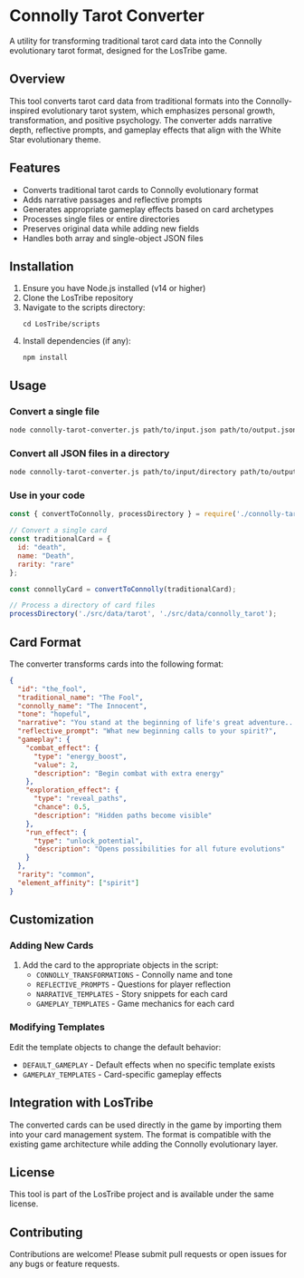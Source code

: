 # Connolly Tarot Converter

A utility for transforming traditional tarot card data into the Connolly evolutionary tarot format, designed for the LosTribe game.

## Overview

This tool converts tarot card data from traditional formats into the Connolly-inspired evolutionary tarot system, which emphasizes personal growth, transformation, and positive psychology. The converter adds narrative depth, reflective prompts, and gameplay effects that align with the White Star evolutionary theme.

## Features

- Converts traditional tarot cards to Connolly evolutionary format
- Adds narrative passages and reflective prompts
- Generates appropriate gameplay effects based on card archetypes
- Processes single files or entire directories
- Preserves original data while adding new fields
- Handles both array and single-object JSON files

## Installation

1. Ensure you have Node.js installed (v14 or higher)
2. Clone the LosTribe repository
3. Navigate to the scripts directory:
   ```
   cd LosTribe/scripts
   ```
4. Install dependencies (if any):
   ```
   npm install
   ```

## Usage

### Convert a single file
```bash
node connolly-tarot-converter.js path/to/input.json path/to/output.json
```

### Convert all JSON files in a directory
```bash
node connolly-tarot-converter.js path/to/input/directory path/to/output/directory
```

### Use in your code
```javascript
const { convertToConnolly, processDirectory } = require('./connolly-tarot-converter');

// Convert a single card
const traditionalCard = {
  id: "death",
  name: "Death",
  rarity: "rare"
};

const connollyCard = convertToConnolly(traditionalCard);

// Process a directory of card files
processDirectory('./src/data/tarot', './src/data/connolly_tarot');
```

## Card Format

The converter transforms cards into the following format:

```json
{
  "id": "the_fool",
  "traditional_name": "The Fool",
  "connolly_name": "The Innocent",
  "tone": "hopeful",
  "narrative": "You stand at the beginning of life's great adventure...",
  "reflective_prompt": "What new beginning calls to your spirit?",
  "gameplay": {
    "combat_effect": {
      "type": "energy_boost",
      "value": 2,
      "description": "Begin combat with extra energy"
    },
    "exploration_effect": {
      "type": "reveal_paths",
      "chance": 0.5,
      "description": "Hidden paths become visible"
    },
    "run_effect": {
      "type": "unlock_potential",
      "description": "Opens possibilities for all future evolutions"
    }
  },
  "rarity": "common",
  "element_affinity": ["spirit"]
}
```

## Customization

### Adding New Cards
1. Add the card to the appropriate objects in the script:
   - `CONNOLLY_TRANSFORMATIONS` - Connolly name and tone
   - `REFLECTIVE_PROMPTS` - Questions for player reflection
   - `NARRATIVE_TEMPLATES` - Story snippets for each card
   - `GAMEPLAY_TEMPLATES` - Game mechanics for each card

### Modifying Templates
Edit the template objects to change the default behavior:
- `DEFAULT_GAMEPLAY` - Default effects when no specific template exists
- `GAMEPLAY_TEMPLATES` - Card-specific gameplay effects

## Integration with LosTribe

The converted cards can be used directly in the game by importing them into your card management system. The format is compatible with the existing game architecture while adding the Connolly evolutionary layer.

## License

This tool is part of the LosTribe project and is available under the same license.

## Contributing

Contributions are welcome! Please submit pull requests or open issues for any bugs or feature requests.
